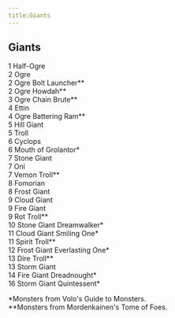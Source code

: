 ```yaml
---
title:Giants
---
```


## Giants

1 Half-Ogre<br/>
2 Ogre<br/>
2 Ogre Bolt Launcher\*\*<br/>
2 Ogre Howdah\*\*<br/>
3 Ogre Chain Brute\*\*<br/>
4 Ettin<br/>
4 Ogre Battering Ram\*\*<br/>
5 Hill Giant<br/>
5 Troll<br/>
6 Cyclops<br/>
6 Mouth of Grolantor\*<br/>
7 Stone Giant<br/>
7 Oni<br/>
7 Vemon Troll\*\*<br/>
8 Fomorian<br/>
8 Frost Giant<br/>
9 Cloud Giant<br/>
9 Fire Giant<br/>
9 Rot Troll\*\*<br/>
10 Stone Giant Dreamwalker\*<br/>
11 Cloud Giant Smiling One\*<br/>
11 Spirit Troll\*\*<br/>
12 Frost Giant Everlasting One\*<br/>
13 Dire Troll\*\*<br/>
13 Storm Giant<br/>
14 Fire Giant Dreadnought\*<br/>
16 Storm Giant Quintessent\*<br/>

\*Monsters from Volo's Guide to Monsters.<br/>
\*\*Monsters from Mordenkainen's Tome of Foes. 
